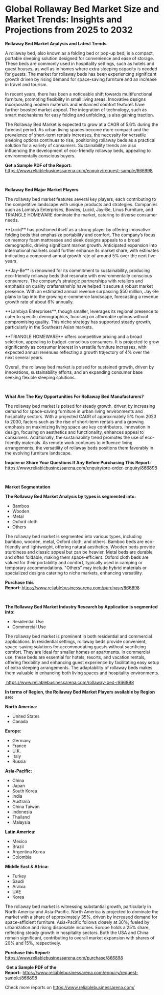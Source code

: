 <p><h1>Global Rollaway Bed Market Size and Market Trends: Insights and Projections from 2025 to 2032</h1></p><p><strong>Rollaway Bed Market Analysis and Latest Trends</strong></p>
<p><p>A rollaway bed, also known as a folding bed or pop-up bed, is a compact, portable sleeping solution designed for convenience and ease of storage. These beds are commonly used in hospitality settings, such as hotels and guest houses, as well as in homes where extra sleeping capacity is needed for guests. The market for rollaway beds has been experiencing significant growth driven by rising demand for space-saving furniture and an increase in travel and tourism.</p><p>In recent years, there has been a noticeable shift towards multifunctional furniture, promoting flexibility in small living areas. Innovative designs incorporating modern materials and enhanced comfort features have further boosted market appeal. The integration of technology, such as smart mechanisms for easy folding and unfolding, is also gaining traction.</p><p>The Rollaway Bed Market is expected to grow at a CAGR of 5.6% during the forecast period. As urban living spaces become more compact and the prevalence of short-term rentals increases, the necessity for versatile sleeping options continues to rise, positioning rollaway beds as a practical solution for a variety of consumers. Sustainability trends are also influencing the development of eco-friendly rollaway beds, appealing to environmentally conscious buyers.</p></p>
<p><strong>Get a Sample PDF of the Report:&nbsp;</strong> <a href="https://www.reliablebusinessarena.com/enquiry/request-sample/866898?utm_campaign=3578&utm_medium=2&utm_source=Github&utm_content=ia&utm_term=04042025&utm_id=rollaway-bed">https://www.reliablebusinessarena.com/enquiry/request-sample/866898</a></p>
<p>&nbsp;</p>
<p><strong>Rollaway Bed Major Market Players</strong></p>
<p><p>The rollaway bed market features several key players, each contributing to the competitive landscape with unique products and strategies. Companies such as Lambiya Enterprises, Bowles, Lucid, Jay-Be, Linus Furniture, and TRIANGLE HOMEWARE dominate the market, catering to diverse consumer needs.</p><p>**Lucid** has positioned itself as a strong player by offering innovative folding beds that emphasize portability and comfort. The company’s focus on memory foam mattresses and sleek designs appeals to a broad demographic, driving significant market growth. Anticipated expansion into international markets could further enhance its market share, with estimates indicating a compound annual growth rate of around 5% over the next five years.</p><p>**Jay-Be** is renowned for its commitment to sustainability, producing eco-friendly rollaway beds that resonate with environmentally conscious consumers. The company's strategic partnerships with retailers and emphasis on quality craftsmanship have helped it secure a robust market presence. With an estimated annual revenue surpassing $50 million, Jay-Be plans to tap into the growing e-commerce landscape, forecasting a revenue growth rate of about 6% annually.</p><p>**Lambiya Enterprises**, though smaller, leverages its regional presence to cater to specific demographics, focusing on affordable options without compromising quality. This niche strategy has supported steady growth, particularly in the Southeast Asian markets. </p><p>**TRIANGLE HOMEWARE** offers competitive pricing and a broad selection, appealing to budget-conscious consumers. It is projected to grow significantly as consumer interest in versatile furniture increases, with expected annual revenues reflecting a growth trajectory of 4% over the next several years.</p><p>Overall, the rollaway bed market is poised for sustained growth, driven by innovations, sustainability efforts, and an expanding consumer base seeking flexible sleeping solutions.</p></p>
<p>&nbsp;</p>
<p><strong>What Are The Key Opportunities For Rollaway Bed Manufacturers?</strong></p>
<p><p>The rollaway bed market is poised for steady growth, driven by increasing demand for space-saving furniture in urban living environments and hospitality sectors. With a projected CAGR of approximately 5% from 2023 to 2030, factors such as the rise of short-term rentals and a growing emphasis on maximizing living space are key contributors. Innovation in design, focusing on aesthetics and functionality, enhances appeal to consumers. Additionally, the sustainability trend promotes the use of eco-friendly materials. As remote work continues to influence living arrangements, the versatility of rollaway beds positions them favorably in the evolving furniture landscape.</p></p>
<p><strong>Inquire or Share Your Questions If Any Before Purchasing This Report:</strong> <a href="https://www.reliablebusinessarena.com/enquiry/pre-order-enquiry/866898?utm_campaign=3578&utm_medium=2&utm_source=Github&utm_content=ia&utm_term=04042025&utm_id=rollaway-bed">https://www.reliablebusinessarena.com/enquiry/pre-order-enquiry/866898</a></p>
<p>&nbsp;</p>
<p><strong>Market Segmentation</strong></p>
<p><strong>The Rollaway Bed Market Analysis by types is segmented into:</strong></p>
<p><ul><li>Bamboo</li><li>Wooden</li><li>Metal</li><li>Oxford cloth</li><li>Others</li></ul></p>
<p><p>The rollaway bed market is segmented into various types, including bamboo, wooden, metal, Oxford cloth, and others. Bamboo beds are eco-friendly and lightweight, offering natural aesthetics. Wooden beds provide sturdiness and classic appeal but can be heavier. Metal beds are durable and often foldable, making them space-efficient. Oxford cloth beds are valued for their portability and comfort, typically used in camping or temporary accommodations. "Others" may include hybrid materials or specialized designs catering to niche markets, enhancing versatility.</p></p>
<p><strong>Purchase this Report:&nbsp;</strong><a href="https://www.reliablebusinessarena.com/purchase/866898?utm_campaign=3578&utm_medium=2&utm_source=Github&utm_content=ia&utm_term=04042025&utm_id=rollaway-bed">https://www.reliablebusinessarena.com/purchase/866898</a></p>
<p>&nbsp;</p>
<p><strong>The Rollaway Bed Market Industry Research by Application is segmented into:</strong></p>
<p><ul><li>Residential Use</li><li>Commercial Use</li></ul></p>
<p><p>The rollaway bed market is prominent in both residential and commercial applications. In residential settings, rollaway beds provide convenient, space-saving solutions for accommodating guests without sacrificing comfort. They are ideal for smaller homes or apartments. In commercial use, these beds are essential for hotels, resorts, and vacation rentals, offering flexibility and enhancing guest experience by facilitating easy setup of extra sleeping arrangements. The adaptability of rollaway beds makes them valuable in enhancing both living spaces and hospitality environments.</p></p>
<p><a href="https://www.reliablebusinessarena.com/rollaway-bed-r866898?utm_campaign=3578&utm_medium=2&utm_source=Github&utm_content=ia&utm_term=04042025&utm_id=rollaway-bed">&nbsp;https://www.reliablebusinessarena.com/rollaway-bed-r866898</a></p>
<p><strong>In terms of Region, the Rollaway Bed Market Players available by Region are:</strong></p>
<p>
    <p> <strong> North America: </strong>
        <ul>
            <li>United States</li>
            <li>Canada</li>
        </ul>
        </p> 
    <p> <strong> Europe: </strong>
        <ul>
            <li>Germany</li>
            <li>France</li>
            <li>U.K.</li>
            <li>Italy</li>
            <li>Russia</li>
        </ul>
        </p> 
    <p> <strong> Asia-Pacific: </strong>
        <ul>
            <li>China</li>
            <li>Japan</li>
            <li>South Korea</li>
            <li>India</li>
            <li>Australia</li>
            <li>China Taiwan</li>
            <li>Indonesia</li>
            <li>Thailand</li>
            <li>Malaysia</li>
        </ul>
        </p> 
    <p> <strong> Latin America: </strong>
        <ul>
            <li>Mexico</li>
            <li>Brazil</li>
            <li>Argentina Korea</li>
            <li>Colombia</li>
        </ul>
        </p> 
    <p> <strong> Middle East & Africa: </strong>
        <ul>
            <li>Turkey</li>
            <li>Saudi</li>
            <li>Arabia</li>
            <li>UAE</li>
            <li>Korea</li>
        </ul>
    </p>
    </p>
<p><p>The rollaway bed market is witnessing substantial growth, particularly in North America and Asia-Pacific. North America is projected to dominate the market with a share of approximately 35%, driven by increased demand for space-efficient furniture. Asia-Pacific follows closely at 30%, fueled by urbanization and rising disposable incomes. Europe holds a 25% share, reflecting steady growth in hospitality sectors. Both the USA and China remain significant, contributing to overall market expansion with shares of 20% and 15%, respectively.</p></p>
<p><strong>Purchase this Report: </strong><a href="https://www.reliablebusinessarena.com/purchase/866898?utm_campaign=3578&utm_medium=2&utm_source=Github&utm_content=ia&utm_term=04042025&utm_id=rollaway-bed">https://www.reliablebusinessarena.com/purchase/866898</a></p>
<p>&nbsp;<strong>Get a Sample PDF of the Report:&nbsp;&nbsp;</strong><a href="https://www.reliablebusinessarena.com/enquiry/request-sample/866898?utm_campaign=3578&utm_medium=2&utm_source=Github&utm_content=ia&utm_term=04042025&utm_id=rollaway-bed">https://www.reliablebusinessarena.com/enquiry/request-sample/866898</a></p>
<p><strong></strong></p>
<p>Check more reports on <a href="https://www.reliablebusinessarena.com/?utm_campaign=3578&utm_medium=2&utm_source=Github&utm_content=ia&utm_term=04042025&utm_id=rollaway-bed">https://www.reliablebusinessarena.com/</a></p>